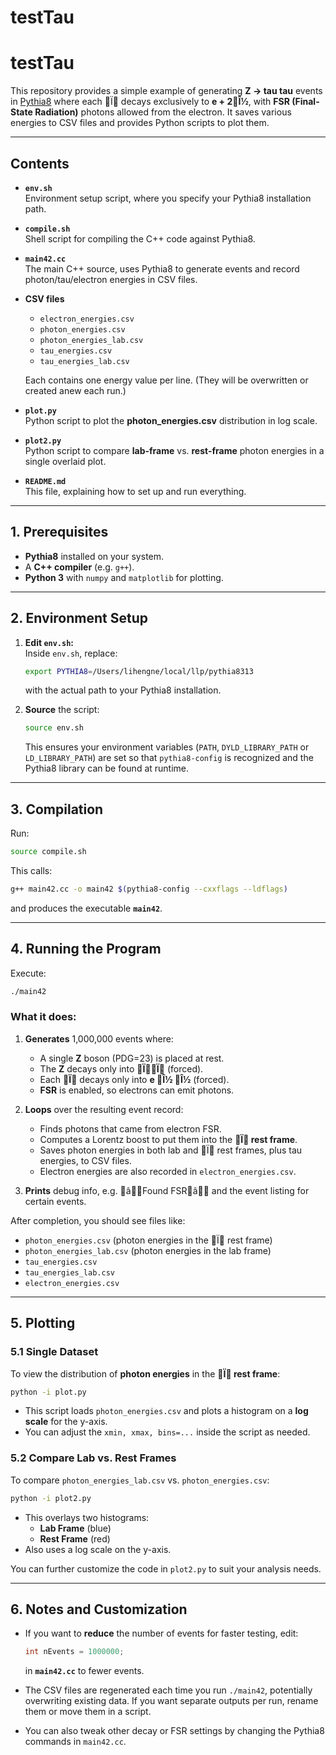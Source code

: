 # testTau

# testTau

This repository provides a simple example of generating **Z -> tau tau**  events in [Pythia8](https://pythia.org/) where each Ï decays exclusively to **e + 2Î½**, with **FSR (Final-State Radiation)** photons allowed from the electron. It saves various energies to CSV files and provides Python scripts to plot them.

---

## Contents

- **`env.sh`**  
  Environment setup script, where you specify your Pythia8 installation path.

- **`compile.sh`**  
  Shell script for compiling the C++ code against Pythia8.

- **`main42.cc`**  
  The main C++ source, uses Pythia8 to generate events and record photon/tau/electron energies in CSV files.

- **CSV files**  
  - `electron_energies.csv`
  - `photon_energies.csv`
  - `photon_energies_lab.csv`
  - `tau_energies.csv`
  - `tau_energies_lab.csv`
  
  Each contains one energy value per line. (They will be overwritten or created anew each run.)

- **`plot.py`**  
  Python script to plot the **photon_energies.csv** distribution in log scale.

- **`plot2.py`**  
  Python script to compare **lab-frame** vs. **rest-frame** photon energies in a single overlaid plot.

- **`README.md`**  
  This file, explaining how to set up and run everything.

---

## 1. Prerequisites

- **Pythia8** installed on your system.  
- A **C++ compiler** (e.g. `g++`).  
- **Python 3** with `numpy` and `matplotlib` for plotting.

---

## 2. Environment Setup

1. **Edit `env.sh`:**  
   Inside `env.sh`, replace:
   ```bash
   export PYTHIA8=/Users/lihengne/local/llp/pythia8313
   ```
   with the actual path to your Pythia8 installation.

2. **Source** the script:
   ```bash
   source env.sh
   ```
   This ensures your environment variables (`PATH`, `DYLD_LIBRARY_PATH` or `LD_LIBRARY_PATH`) are set so that `pythia8-config` is recognized and the Pythia8 library can be found at runtime.

---

## 3. Compilation

Run:
```bash
source compile.sh
```
This calls:
```bash
g++ main42.cc -o main42 $(pythia8-config --cxxflags --ldflags)
```
and produces the executable **`main42`**.

---

## 4. Running the Program

Execute:
```bash
./main42
```
### What it does:

1. **Generates** 1,000,000 events where:
   - A single **Z** boson (PDG=23) is placed at rest.
   - The **Z** decays only into **ÏÏ** (forced).
   - Each **Ï** decays only into **e Î½ Î½** (forced).
   - **FSR** is enabled, so electrons can emit photons.

2. **Loops** over the resulting event record:
   - Finds photons that came from electron FSR.
   - Computes a Lorentz boost to put them into the **Ï rest frame**.
   - Saves photon energies in both lab and Ï rest frames, plus tau energies, to CSV files.
   - Electron energies are also recorded in `electron_energies.csv`.

3. **Prints** debug info, e.g. âFound FSRâ and the event listing for certain events.

After completion, you should see files like:
- `photon_energies.csv` (photon energies in the Ï rest frame)
- `photon_energies_lab.csv` (photon energies in the lab frame)
- `tau_energies.csv`
- `tau_energies_lab.csv`
- `electron_energies.csv`

---

## 5. Plotting

### 5.1 Single Dataset

To view the distribution of **photon energies** in the **Ï rest frame**:
```bash
python -i plot.py
```
- This script loads `photon_energies.csv` and plots a histogram on a **log scale** for the y-axis.  
- You can adjust the `xmin, xmax, bins=...` inside the script as needed.

### 5.2 Compare Lab vs. Rest Frames

To compare `photon_energies_lab.csv` vs. `photon_energies.csv`:
```bash
python -i plot2.py
```
- This overlays two histograms:
  - **Lab Frame** (blue)  
  - **Rest Frame** (red)  
- Also uses a log scale on the y-axis.

You can further customize the code in `plot2.py` to suit your analysis needs.

---

## 6. Notes and Customization

- If you want to **reduce** the number of events for faster testing, edit:
  ```cpp
  int nEvents = 1000000;
  ```
  in **`main42.cc`** to fewer events.

- The CSV files are regenerated each time you run `./main42`, potentially overwriting existing data. If you want separate outputs per run, rename them or move them in a script.

- You can also tweak other decay or FSR settings by changing the Pythia8 commands in `main42.cc`.




